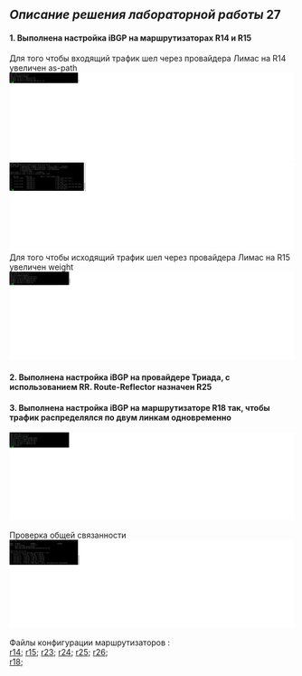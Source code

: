 ## _Описание решения лабораторной работы_ 27

#### 1. Выполнена настройка iBGP на маршрутизаторах R14 и R15
Для того чтобы входящий трафик шел через провайдера Лимас на R14 увеличен as-path
![](R14_bgp.jpg)
![](R22_bgp.jpg)
Для того чтобы исходящий трафик шел через провайдера Лимас на R15 увеличен weight
![](R15_bgp.jpg)

#### 2. Выполнена настройка iBGP на провайдере Триада, с использованием RR. Route-Reflector назначен R25

#### 3. Выполнена настройка iBGP на маршрутизаторе R18 так, чтобы трафик распределялся по двум линкам одновременно
![](R18_bgp.jpg)

Проверка общей связанности
![](total_connectivity.jpg)

Файлы конфигурации маршрутизаторов :  
  [r14](https://github.com/kononenko-yury/otus-network-practics/blob/main/lab27/r14);
  [r15](https://github.com/kononenko-yury/otus-network-practics/blob/main/lab27/r15);
  [r23](https://github.com/kononenko-yury/otus-network-practics/blob/main/lab27/r23);
  [r24](https://github.com/kononenko-yury/otus-network-practics/blob/main/lab27/r24);
  [r25](https://github.com/kononenko-yury/otus-network-practics/blob/main/lab27/r22);
  [r26](https://github.com/kononenko-yury/otus-network-practics/blob/main/lab27/r26);  
  [r18](https://github.com/kononenko-yury/otus-network-practics/blob/main/lab27/r18);
  
